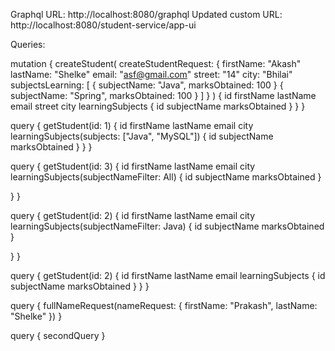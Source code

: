 Graphql URL: http://localhost:8080/graphql
Updated custom URL: http://localhost:8080/student-service/app-ui 

Queries:

mutation {
createStudent(
createStudentRequest: {
firstName: "Akash"
lastName: "Shelke"
email: "asf@gmail.com"
street: "14"
city: "Bhilai"
subjectsLearning: [
{ subjectName: "Java", marksObtained: 100 }
{ subjectName: "Spring", marksObtained: 100 }
]
}
) {
id
firstName
lastName
email
street
city
learningSubjects {
id
subjectName
marksObtained
}
}
}


query {
getStudent(id: 1) {
id
firstName
lastName
email
city
learningSubjects(subjects: ["Java", "MySQL"]) {
id
subjectName
marksObtained
}
}
}


query {
getStudent(id: 3) {
id
firstName
lastName
email
city
learningSubjects(subjectNameFilter: All) {
id
subjectName
marksObtained
}

}
}


query {
getStudent(id: 2) {
id
firstName
lastName
email
city
learningSubjects(subjectNameFilter: Java) {
id
subjectName
marksObtained
}

}
}


query {
getStudent(id: 2) {
id
firstName
lastName
email
learningSubjects {
id
subjectName
marksObtained
}
}
}



query {
fullNameRequest(nameRequest: { firstName: "Prakash", lastName: "Shelke" })
}

query {
secondQuery
}
